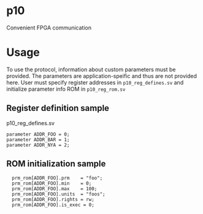 # p10
Convenient FPGA communication
# Usage
To use the protocol, information about custom parameters must be provided. The parameters are application-speific and thus are not provided here. User must specify register addresses in `p10_reg_defines.sv` and initialize parameter info ROM in `p10_reg_rom.sv`
## Register definition sample
p10_reg_defines.sv
```
parameter ADDR_FOO = 0;
parameter ADDR_BAR = 1;
parameter ADDR_NYA = 2;
```
## ROM initialization sample
```
  prm_rom[ADDR_FOO].prm    = "foo";
  prm_rom[ADDR_FOO].min    = 0;
  prm_rom[ADDR_FOO].max    = 100;
  prm_rom[ADDR_FOO].units  = "foos";
  prm_rom[ADDR_FOO].rights = rw;
  prm_rom[ADDR_FOO].is_exec = 0;
```
